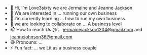 - 👋 Hi, I’m Love3sixty we are Jermaine and Jeanne Jackson 
- 👀 We are interested in ... running our own business 
- 🌱 I’m currently learning ... how to run my own business 
- 💞️ we are looking to collaborate on ... A business level 
- 📫 How to reach Us @ ... jermainejackson1204@gmail.com and jeannejohnson36@gmail.com 
- 😄 Pronouns: ...
- ⚡ Fun fact: ...  we Lit as a business couple 

<!---
Love3sixty/Love3sixty is a ✨ special ✨ repository because its `README.md` (this file) appears on your GitHub profile.
You can click the Preview link to take a look at your changes.
--->

